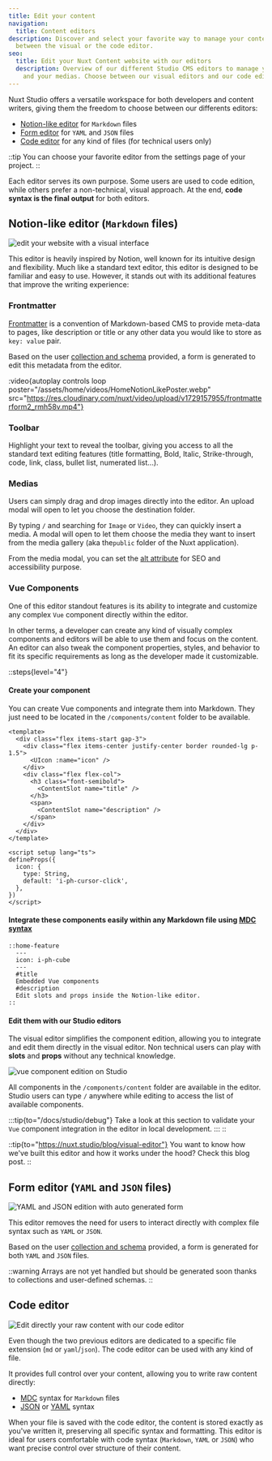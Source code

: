 ```yaml
---
title: Edit your content
navigation:
  title: Content editors
description: Discover and select your favorite way to manage your content
  between the visual or the code editor.
seo:
  title: Edit your Nuxt Content website with our editors
  description: Overview of our different Studio CMS editors to manage your content
    and your medias. Choose between our visual editors and our code editor.
---
```


Nuxt Studio offers a versatile workspace for both developers and content writers, giving them the freedom to choose between our differents editors:

- [Notion-like editor](#markdown-editor-markdown-files) for `Markdown` files
- [Form editor](#form-editor-yaml-and-json-files) for `YAML` and `JSON` files
- [Code editor](#code-editor) for any kind of files (for technical users only)

::tip
You can choose your favorite editor from the settings page of your project.
::

Each editor serves its own purpose. Some users are used to code edition, while others prefer a non-technical, visual approach. At the end, **code syntax is the final output** for both editors.

## Notion-like editor (`Markdown` files)

![edit your website with a visual interface](/docs/studio/visual-markdown-editor.webp)

This editor is heavily inspired by Notion, well known for its intuitive design and flexibility. Much like a standard text editor, this editor is designed to be familiar and easy to use. However, it stands out with its additional features that improve the writing experience:

### Frontmatter

[Frontmatter](/docs/files/markdown#frontmatter) is a convention of Markdown-based CMS to provide meta-data to pages, like description or title or any other data you would like to store as `key: value` pair.

Based on the user [collection and schema](/docs/collections/collections) provided, a form is generated to edit this metadata from the editor.

:video{autoplay controls loop poster="/assets/home/videos/HomeNotionLikePoster.webp" src="https://res.cloudinary.com/nuxt/video/upload/v1729157955/frontmatterform2_rmh58v.mp4"}

### Toolbar

Highlight your text to reveal the toolbar, giving you access to all the standard text editing features (title formatting, Bold, Italic, Strike-through, code, link, class, bullet list, numerated list...).

### Medias

Users can simply drag and drop images directly into the editor. An upload modal will open to let you choose the destination folder.

By typing `/` and searching for `Image` or `Video`, they can quickly insert a media. A modal will open to let them choose the media they want to insert from the media gallery (aka the`public` folder of the Nuxt application).

From the media modal, you can set the [alt attribute](https://www.w3schools.com/tags/att_img_alt.asp) for SEO and accessibility purpose.

### Vue Components

One of this editor standout features is its ability to integrate and customize any complex `Vue` component directly within the editor.

In other terms, a developer can create any kind of visually complex components and editors will be able to use them and focus on the content. An editor can also tweak the component properties, styles, and behavior to fit its specific requirements as long as the developer made it customizable.

::steps{level="4"}
#### Create your component

You can create Vue components and integrate them into Markdown. They just need to be located in the `/components/content` folder to be available.

```vue [components/content/HomeFeature.vue]
<template>
  <div class="flex items-start gap-3">
    <div class="flex items-center justify-center border rounded-lg p-1.5">
      <UIcon :name="icon" />
    </div>
    <div class="flex flex-col">
      <h3 class="font-semibold">
        <ContentSlot name="title" />
      </h3>
      <span>
        <ContentSlot name="description" />
      </span>
    </div>
  </div>
</template>

<script setup lang="ts">
defineProps({
  icon: {
    type: String,
    default: 'i-ph-cursor-click',
  },
})
</script>
```

#### Integrate these components easily within any Markdown file using [MDC syntax](/docs/files/markdown#mdc-syntax)

```mdc [content/index.md]
::home-feature
  ---
  icon: i-ph-cube
  ---
  #title
  Embedded Vue components
  #description
  Edit slots and props inside the Notion-like editor.
::
```

#### Edit them with our Studio editors

The visual editor simplifies the component edition, allowing you to integrate and edit them directly in the visual editor. Non technical users can play with **slots** and **props** without any technical knowledge.

![vue component edition on Studio](/docs/studio/home-content-studio-dark.webp)

All components in the `/components/content` folder are available in the editor. Studio users can type `/` anywhere while editing to access the list of available components.

  :::tip{to="/docs/studio/debug"}
  Take a look at this section to validate your `Vue` component integration in the editor in local development.
  :::
::

::tip{to="https://nuxt.studio/blog/visual-editor"}
You want to know how we've built this editor and how it works under the hood? Check this blog post.
::

## Form editor (`YAML` and `JSON` files)

![YAML and JSON edition with auto generated form](/docs/studio/json-yml-forms.png)

This editor removes the need for users to interact directly with complex file syntax such as `YAML` or `JSON`.

Based on the user [collection and schema](/docs/collections/collections) provided, a form is generated for both `YAML` and `JSON` files.

::warning
Arrays are not yet handled but should be generated soon thanks to collections and user-defined schemas.
::

## Code editor

![Edit directly your raw content with our code editor](/docs/studio/code-editor.webp)

Even though the two previous editors are dedicated to a specific file extension (`md` or `yaml`/`json`). The code editor can be used with any kind of file.

It provides full control over your content, allowing you to write raw content directly:

- [MDC](/docs/files/markdown) syntax for `Markdown` files
- [JSON](/docs/files/json) or [YAML](/docs/files/yaml) syntax

When your file is saved with the code editor, the content is stored exactly as you've written it, preserving all specific syntax and formatting. This editor is ideal for users comfortable with code syntax (`Markdown`, `YAML` or `JSON`) who want precise control over structure of their content.
